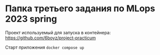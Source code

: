 # Папка третьего задания по MLops 2023 spring

Проект используемый для запуска в контейнера: https://github.com/6boyz/project-practicum

Старт приложения `docker compose up`
